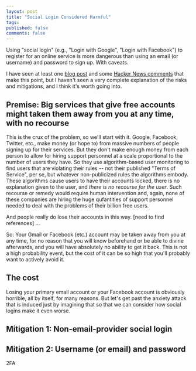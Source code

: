 ```yaml
---
layout: post
title: "Social Login Considered Harmful"
tags:
published: false
comments: false
---
```


Using "social login" (e.g., "Login with Google", "Login with Facebook") to register for an online service is more dangerous than using an email (or username) and password to sign up. With caveats.

I have seen at least one [blog post](https://gurjeet.singh.im/blog/never-use-google-to-sign-in) and some [Hacker News comments](https://news.ycombinator.com/item?id=25091420) that make this point, but I haven't seen a very complete explanation of the risks and mitigations, and I think it's worth going into.

## Premise: Big services that give free accounts might taken them away from you at any time, with no recourse

This is the crux of the problem, so we'll start with it. Google, Facebook, Twitter, etc., make money (or hope to) from massive numbers of people signing up for their services. But they don't make enough money from each person to allow for hiring support personnel at a scale proportional to the number of users they have. So they use algorithm-based user monitoring to find users that are violating their rules -- not their published "Terms of Service", per se, but whatever non-publicized rules the algorithms embody. These algorithms cause users to have their accounts locked, there is no explanation given to the user, and _there is no recourse for the user_. Such recourse or remedy would require human intervention and, again, none of these companies are hiring the huge qufantities of support personnel needed to deal with the problems of their billion free users.

And people really do lose their accounts in this way. [need to find references] ...

So: Your Gmail or Facebook (etc.) account may be taken away from you at any time, for no reason that you will know beforehand or be able to divine afterwards, and you will have absolutely no ability to get it back. This is not a high probability event, but the cost of it can be so high that you'll probably want to actively avoid it.

## The cost

Losing your primary email account or your Facebook account is obviously horrible, all by itself, for many reasons. But let's get past the anxiety attack that is induced just by imagining that so that we can consider how social logins make it even worse.



## Mitigation 1: Non-email-provider social login



## Mitigation 2: Username (or email) and password
2FA

